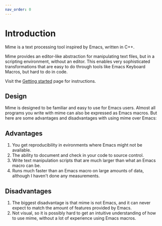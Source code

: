 ```yaml
---
nav_order: 0
---
```

# Introduction

Mime is a text processing tool inspired by Emacs, written in C++.

Mime provides an editor-like abstraction for manipulating text files,
but in a scripting environment, without an editor.  This enables very
sophisticated transformations that are easy to do through tools like
Emacs Keyboard Macros, but hard to do in code.

Visit the [Getting started](getting-started.md) page for instructions.

## Design

Mime is designed to be familiar and easy to use for Emacs users.
Almost all programs you write with mime can also be expressed as Emacs
macros.  But here are some advantages and disadvantages with using
mime over Emacs:

## Advantages

1. You get reproducibility in evironments where Emacs might not be
   available.
2. The ability to document and check in your code to source control.
3. Write text manipulation scripts that are much larger than what an
   Emacs macro can be.
4. Runs much faster than an Emacs macro on large amounts of data,
   although I haven't done any measurements.

## Disadvantages

1. The biggest disadvantage is that mime is not Emacs, and it can
   never expect to match the amount of features provided by Emacs.
2. Not visual, so it is possibly hard to get an intuitive
   understanding of how to use mime, without a lot of experience using
   Emacs macros.

